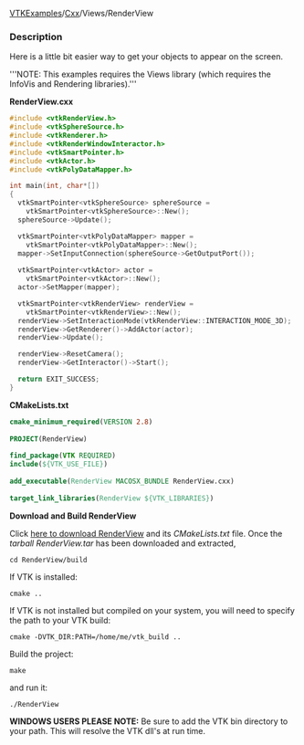 [VTKExamples](/home/)/[Cxx](/Cxx)/Views/RenderView

### Description
Here is a little bit easier way to get your objects to appear on the screen.

'''NOTE: This examples requires the Views library (which requires the InfoVis and Rendering libraries).'''

**RenderView.cxx**
```c++
#include <vtkRenderView.h>
#include <vtkSphereSource.h>
#include <vtkRenderer.h>
#include <vtkRenderWindowInteractor.h>
#include <vtkSmartPointer.h>
#include <vtkActor.h>
#include <vtkPolyDataMapper.h>

int main(int, char*[])
{
  vtkSmartPointer<vtkSphereSource> sphereSource =
    vtkSmartPointer<vtkSphereSource>::New();
  sphereSource->Update();

  vtkSmartPointer<vtkPolyDataMapper> mapper =
    vtkSmartPointer<vtkPolyDataMapper>::New();
  mapper->SetInputConnection(sphereSource->GetOutputPort());
  
  vtkSmartPointer<vtkActor> actor =
    vtkSmartPointer<vtkActor>::New();
  actor->SetMapper(mapper);

  vtkSmartPointer<vtkRenderView> renderView =
    vtkSmartPointer<vtkRenderView>::New();
  renderView->SetInteractionMode(vtkRenderView::INTERACTION_MODE_3D);
  renderView->GetRenderer()->AddActor(actor);
  renderView->Update();

  renderView->ResetCamera();
  renderView->GetInteractor()->Start();

  return EXIT_SUCCESS;
}
```
**CMakeLists.txt**
```cmake
cmake_minimum_required(VERSION 2.8)
 
PROJECT(RenderView)
 
find_package(VTK REQUIRED)
include(${VTK_USE_FILE})
 
add_executable(RenderView MACOSX_BUNDLE RenderView.cxx)
 
target_link_libraries(RenderView ${VTK_LIBRARIES})
```

**Download and Build RenderView**

Click [here to download RenderView](https://github.com/lorensen/VTKWikiExamplesTarballs/raw/master/RenderView.tar) and its *CMakeLists.txt* file.
Once the *tarball RenderView.tar* has been downloaded and extracted,
```
cd RenderView/build 
```
If VTK is installed:
```
cmake ..
```
If VTK is not installed but compiled on your system, you will need to specify the path to your VTK build:
```
cmake -DVTK_DIR:PATH=/home/me/vtk_build ..
```
Build the project:
```
make
```
and run it:
```
./RenderView
```
**WINDOWS USERS PLEASE NOTE:** Be sure to add the VTK bin directory to your path. This will resolve the VTK dll's at run time.

